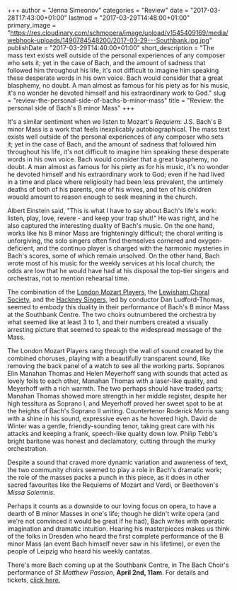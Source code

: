 +++
author = "Jenna Simeonov"
categories = "Review"
date = "2017-03-28T17:43:00+01:00"
lastmod = "2017-03-29T14:48:00+01:00"
primary_image = "https://res.cloudinary.com/schmopera/image/upload/v1545409169/media/webhook-uploads/1490784548200/2017-03-29---Southbank.jpg.jpg"
publishDate = "2017-03-29T14:40:00+01:00"
short_description = "The mass text exists well outside of the personal experiences of any composer who sets it; yet in the case of Bach, and the amount of sadness that followed him throughout his life, it&#039;s not difficult to imagine him speaking these desperate words in his own voice. Bach would consider that a great blasphemy, no doubt. A man almost as famous for his piety as for his music, it&#039;s no wonder he devoted himself and his extraordinary work to God."
slug = "review-the-personal-side-of-bachs-b-minor-mass"
title = "Review: the personal side of Bach&#039;s B minor Mass"
+++

It's a similar sentiment when we listen to Mozart's *Requiem*: J.S. Bach's B minor Mass is a work that feels inexplicably autobiographical. The mass text exists well outside of the personal experiences of any composer who sets it; yet in the case of Bach, and the amount of sadness that followed him throughout his life, it's not difficult to imagine him speaking these desperate words in his own voice. Bach would consider that a great blasphemy, no doubt. A man almost as famous for his piety as for his music, it's no wonder he devoted himself and his extraordinary work to God; even if he had lived in a time and place where religiosity had been less prevalent, the untimely deaths of both of his parents, one of his wives, and ten of his children wouold amount to reason enough to seek meaning in the church.

Albert Einstein said, "This is what I have to say about Bach's life's work: listen, play, love, revere - and keep your trap shut!" He was right, and he also captured the interesting duality of Bach's music. On the one hand, works like his B minor Mass are frighteningly difficult; the choral writing is unforgiving, the solo singers often find themselves cornered and oxygen-deficient, and the continuo player is charged with the harmonic mysteries in Bach's scores, some of which remain unsolved. On the other hand, Bach wrote most of his music for the weekly services at his local church; the odds are low that he would have had at his disposal the top-tier singers and orchestras, not to mention rehearsal time.

The combination of the [London Mozart Players](http://londonmozartplayers.com/), the [Lewisham Choral Society](http://lewishamchoralsociety.org.uk/), and the [Hackney Singers](http://hackneysingers.org.uk/), led by conductor Dan Ludford-Thomas, seemed to embody this duality in their performance of Bach's B minor Mass at the Southbank Centre. The two choirs outnumbered the orchestra by what seemed like at least 3 to 1, and their numbers created a visually arresting picture that seemed to speak to the widespread message of the Mass. 

The London Mozart Players rang through the wall of sound created by the combined choruses, playing with a beautifully transparent sound, like removing the back panel of a watch to see all the working parts. Sopranos Elin Manahan Thomas and Helen Meyerhoff sang with sounds that acted as lovely foils to each other, Manahan Thomas with a laser-like quality, and Meyerhoff with a rich warmth. The two perhaps should have traded parts; Manahan Thomas showed more strength in her middle register, despite her high tessitura as Soprano I, and Meyerhoff proved her sweet spot to be at the heights of Bach's Soprano II writing. Countertenor Roderick Morris sang with a shine in his sound, expressive even as he hovered high. David de Winter was a gentle, friendly-sounding tenor, taking great care with his attacks and keeping a frank, speech-like quality down low. Philip Tebb's bright baritone was honest and declamatory, cutting through the murky orchestration.

Despite a sound that craved more dynamic variation and awareness of text, the two community choirs seemed to play a role in Bach's dramatic work; the role of the masses packs a punch in this piece, as it does in other sacred favourites like the Requiems of Mozart and Verdi, or Beethoven's *Missa Solemnis*. 

Perhaps it counts as a downside to our loving focus on opera, to have a dearth of B minor Masses in one's life; though he didn't write opera (and we're not convinced it would be great if he had), Bach writes with operatic imagination and dramatic intuition. Hearing his masterpieces makes us think of the folks in Dresden who heard the first complete performance of the B minor Mass (an event Bach himself never saw in his lifetime), or even the people of Leipzig who heard his weekly cantatas.

There's more Bach coming up at the Southbank Centre, in The Bach Choir's performance of *St Matthew Passion*, **April 2nd, 11am**. For details and tickets, [click here.](https://www.southbankcentre.co.uk/whats-on/95916-bach-choir-st-matthew-passion-2017)
